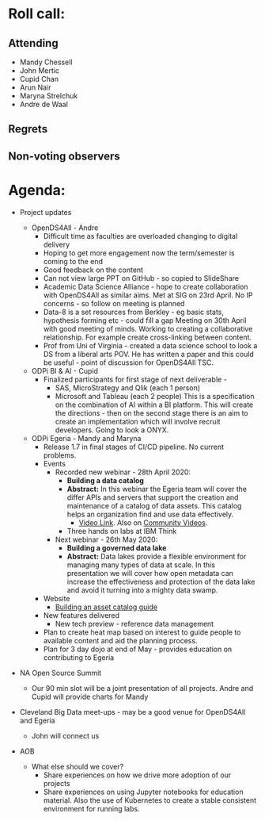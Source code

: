 # Roll call:

## Attending

* Mandy Chessell
* John Mertic
* Cupid Chan
* Arun Nair
* Maryna Strelchuk
* Andre de Waal

## Regrets


## Non-voting observers


# Agenda:

* Project updates
  
  * OpenDS4All - Andre
     * Difficult time as faculties are overloaded changing to digital delivery
     * Hoping to get more engagement now the term/semester is coming to the end
     * Good feedback on the content
     * Can not view large PPT on GitHub - so copied to SlideShare
     * Academic Data Science Alliance - hope to create collaboration with OpenDS4All as similar aims.
     Met at SIG on 23rd April.  No IP concerns - so follow on meeting is planned
     * Data-8 is a set resources from Berkley - eg basic stats, hypothesis forming etc - could fill a gap
     Meeting on 30th April with good meeting of minds.  Working to creating a collaborative relationship.
     For example create cross-linking between content.
     * Prof from Uni of Virginia - created a data science school to look a DS from a liberal arts POV.
     He has written a paper and this could be useful - point of discussion for OpenDS4All TSC.
  * ODPi BI & AI - Cupid
     * Finalized participants for first stage of next deliverable - 
        * SAS, MicroStrategy and Qlik (each 1 person)
        * Microsoft and Tableau (each 2 people)
      This is a specification on the combination of AI within a BI platform.  This will create the
      directions - then on the second stage there is an aim to create an implementation which will involve
      recruit developers.  Going to look a ONYX.
  * ODPi Egeria - Mandy and Maryna
     * Release 1.7 in final stages of CI/CD pipeline. No current problems.
     * Events
         * Recorded new webinar - 28th April 2020:
           * **Building a data catalog**
           * **Abstract:** In this webinar the Egeria team will cover the differ APIs and servers that support the creation and
              maintenance of a catalog of data assets. This catalog helps an organization find and use data effectively.
              * [Video Link](https://www.youtube.com/watch?v=FPhsnq3xEmo&feature=youtu.be).
              Also on [Community Videos](https://www.odpi.org/community/videos).
           * Three hands on labs at IBM Think   
         * Next webinar - 26th May 2020:
           * **Building a governed data lake**
           * **Abstract:**  Data lakes provide a flexible environment for managing many types of
           data at scale. In this presentation we will cover how open metadata can increase the
           effectiveness and protection of the data lake and avoid it turning into a mighty data swamp.
     * Website
        * [Building an asset catalog guide](https://egeria.odpi.org/open-metadata-publication/website/cataloging-assets/)
     * New features delivered
        * New tech preview - reference data management
     * Plan to create heat map based on interest to guide people to available content and aid the planning process.
     * Plan for 3 day dojo at end of May - provides education on contributing to Egeria

* NA Open Source Summit
    * Our 90 min slot will be a joint presentation of all projects.  Andre and Cupid will provide
    charts for Mandy
    
* Cleveland Big Data meet-ups - may be a good venue for OpenDS4All and Egeria
    * John will connect us

* AOB 
  * What else should we cover?
     * Share experiences on how we drive more adoption of our projects
     * Share experiences on using Jupyter notebooks for education material.
       Also the use of Kubernetes to create a stable consistent environment for
       running labs.
     


